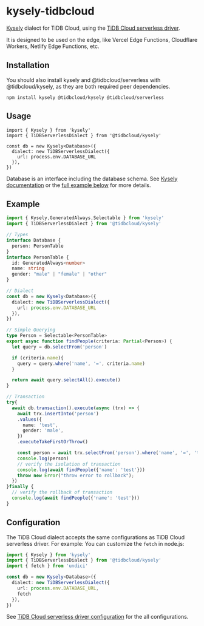 # kysely-tidbcloud

[Kysely](https://github.com/koskimas/kysely) dialect for TiDB Cloud, using the [TiDB Cloud serverless driver](https://github.com/tidbcloud/serverless-js).

It is designed to be used on the edge, like Vercel Edge Functions, Cloudflare Workers, Netlify Edge Functions, etc.

## Installation

You should also install kysely and @tidbcloud/serverless with @tidbcloud/kysely, as they are both required peer dependencies.

```
npm install kysely @tidbcloud/kysely @tidbcloud/serverless
```

## Usage

```
import { Kysely } from 'kysely'
import { TiDBServerlessDialect } from '@tidbcloud/kysely'

const db = new Kysely<Database>({
  dialect: new TiDBServerlessDialect({
    url: process.env.DATABASE_URL
  }),
})
```

Database is an interface including the database schema. See [Kysely documentation](https://kysely.dev/docs/getting-started#types) or the [full example below](#Example) for more details.

## Example

```ts
import { Kysely,GeneratedAlways,Selectable } from 'kysely'
import { TiDBServerlessDialect } from '@tidbcloud/kysely'

// Types
interface Database {
  person: PersonTable
}
interface PersonTable {
  id: GeneratedAlways<number>
  name: string
  gender: "male" | "female" | "other"
}

// Dialect
const db = new Kysely<Database>({
  dialect: new TiDBServerlessDialect({
    url: process.env.DATABASE_URL
  }),
})

// Simple Querying
type Person = Selectable<PersonTable>
export async function findPeople(criteria: Partial<Person>) {
  let query = db.selectFrom('person')

  if (criteria.name){
    query = query.where('name', '=', criteria.name)
  }

  return await query.selectAll().execute()
}

// Transaction
try{
  await db.transaction().execute(async (trx) => {
    await trx.insertInto('person')
    .values({
      name: 'test',
      gender: 'male',
    })
    .executeTakeFirstOrThrow()

    const person = await trx.selectFrom('person').where('name', '=', 'test').selectAll().execute()
    console.log(person)
    // verify the isolation of transaction
    console.log(await findPeople({'name': 'test'}))
    throw new Error("throw error to rollback");
  })
}finally {
  // verify the rollback of transaction
  console.log(await findPeople({'name': 'test'}))
}
```

## Configuration

The TiDB Cloud dialect accepts the same configurations as TiDB Cloud serverless driver. For example: You can customize the `fetch` in node.js:

```ts
import { Kysely } from 'kysely'
import { TiDBServerlessDialect } from '@tidbcloud/kysely'
import { fetch } from 'undici'

const db = new Kysely<Database>({
  dialect: new TiDBServerlessDialect({
    url: process.env.DATABASE_URL,
    fetch
  }),
})
```

See [TiDB Cloud serverless driver configuration](https://github.com/tidbcloud/serverless-js#configuration) for the all configurations.
